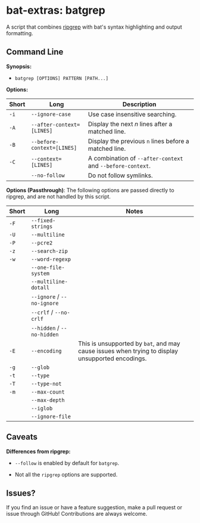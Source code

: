 # bat-extras: batgrep

A script that combines [ripgrep](https://github.com/burntsushi/ripgrep) with bat's syntax highlighting and output formatting.



## Command Line

**Synopsis:**

- `batgrep [OPTIONS] PATTERN [PATH...] `



**Options:**

| Short | Long                       | Description                                                |
| ----- | -------------------------- | ---------------------------------------------------------- |
| `-i`  | `--ignore-case`            | Use case insensitive searching.                            |
| `-A`  | `--after-context=[LINES]`  | Display the next *n* lines after a matched line.           |
| `-B`  | `--before-context=[LINES]` | Display the previous `n` lines before a matched line.      |
| `-C`  | `--context=[LINES]`        | A combination of `--after-context` and `--before-context`. |
|       | `--no-follow`              | Do not follow symlinks.                                    |



**Options (Passthrough)**:
The following options are passed directly to ripgrep, and are not handled by this script.

| Short | Long                       | Notes                                                        |
| ----- | -------------------------- | ------------------------------------------------------------ |
| `-F`  | `--fixed-strings`          |                                                              |
| `-U`  | `--multiline`              |                                                              |
| `-P`  | `--pcre2`                  |                                                              |
| `-z`  | `--search-zip`             |                                                              |
| `-w`  | `--word-regexp`            |                                                              |
|       | `--one-file-system`        |                                                              |
|       | `--multiline-dotall`       |                                                              |
|       | `--ignore` / `--no-ignore` |                                                              |
|       | `--crlf` / `--no-crlf`     |                                                              |
|       | `--hidden` / `--no-hidden` |                                                              |
| `-E`  | `--encoding`               | This is unsupported by `bat`, and may cause issues when trying to display unsupported encodings. |
| `-g`  | `--glob`                   |                                                              |
| `-t`  | `--type`                   |                                                              |
| `-T`  | `--type-not`               |                                                              |
| `-m`  | `--max-count`              |                                                              |
|       | `--max-depth`              |                                                              |
|       | `--iglob`                  |                                                              |
|       | `--ignore-file`            |                                                              |



## Caveats

**Differences from ripgrep:**

- `--follow` is enabled by default for `batgrep`.

- Not all the `ripgrep` options are supported.



## Issues?

If you find an issue or have a feature suggestion, make a pull request or issue through GitHub!
Contributions are always welcome.